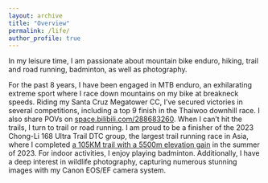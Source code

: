 ```yaml
---
layout: archive
title: "Overview"
permalink: /life/
author_profile: true
---
```


In my leisure time, I am passionate about mountain bike enduro, hiking, trail and road running, badminton, as well as photography.

For the past 8 years, I have been engaged in MTB enduro, an exhilarating extreme sport where I race down mountains on my bike at breakneck speeds. Riding my Santa Cruz Megatower CC, I’ve secured victories in several competitions, including a top 9 finish in the Thaiwoo downhill race. I also share POVs on [space.bilibili.com/288683260](https://space.bilibili.com/288683260). When I can’t hit the trails, I turn to trail or road running. I am proud to be a finisher of the 2023 Chong-Li 168 Ultra Trail DTC group, the largest trail running race in Asia, where I completed [a 105KM trail with a 5500m elevation gain](https://www.strava.com/activities/9409245611) in the summer of 2023. For indoor activities, I enjoy playing badminton. Additionally, I have a deep interest in wildlife photography, capturing numerous stunning images with my Canon EOS/EF camera system.

<!-- # Gallery

<html>
<head>
<style>
div.gallery {
  margin: 5px;
  border: 1px solid #ccc;
  float: left;
  width: 180px;
}

div.gallery:hover {
  border: 1px solid #777;
}

div.gallery img {
  width: 100%;
  height: auto;
}

div.desc {
  padding: 15px;
  text-align: center;
}
</style>
</head>
<body>

<div class="gallery">
  <a target="_blank" href="img_5terre.jpg">
    <img src="https://tianhao.li/files/research/banner/li2024a.png" alt="Cinque Terre" width="600" height="400">
  </a>
  <div class="desc">Add a description of the image here</div>
</div>

<div class="gallery">
  <a target="_blank" href="https://tianhao.li/files/research/banner/ma2024sfswts.png">
    <img src="https://tianhao.li/files/research/banner/ma2024sfswts.png" alt="Forest" width="600" height="400">
  </a>
  <div class="desc">Add a description of the image here</div>
</div>

<div class="gallery">
  <a target="_blank" href="img_lights.jpg">
    <img src="https://tianhao.li/files/research/banner/ma2024comprehensive.png" alt="Northern Lights" width="600" height="400">
  </a>
  <div class="desc">Add a description of the image here</div>
</div>

<div class="gallery">
  <a target="_blank" href="img_mountains.jpg">
    <img src="https://tianhao.li/files/research/banner/li2024trustworthy.png" alt="Mountains" width="600" height="400">
  </a>
  <div class="desc">Add a description of the image here</div>
</div>

</body>
</html> -->